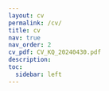 ```yaml
---
layout: cv
permalink: /cv/
title: cv
nav: true
nav_order: 2
cv_pdf: CV_KQ_20240430.pdf
description: 
toc:
  sidebar: left
---
```

